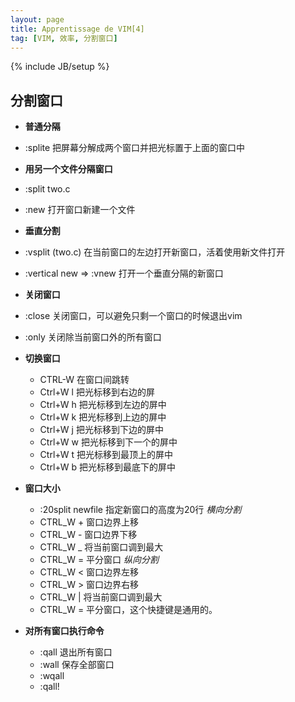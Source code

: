 ```yaml
---
layout: page
title: Apprentissage de VIM[4]
tag: [VIM, 效率, 分割窗口]
---
```

{% include JB/setup %}

## 分割窗口

- **普通分隔**
- :splite 把屏幕分解成两个窗口并把光标置于上面的窗口中

- **用另一个文件分隔窗口**
- :split two.c
- :new 打开窗口新建一个文件

- **垂直分割**
- :vsplit (two.c) 在当前窗口的左边打开新窗口，活着使用新文件打开
- :vertical new => :vnew 打开一个垂直分隔的新窗口

- **关闭窗口**
- :close 关闭窗口，可以避免只剩一个窗口的时候退出vim
- :only 关闭除当前窗口外的所有窗口

- **切换窗口**
    - CTRL-W 在窗口间跳转
    - Ctrl+W l 把光标移到右边的屏
    - Ctrl+W h 把光标移到左边的屏中
    - Ctrl+W k 把光标移到上边的屏中
    - Ctrl+W j 把光标移到下边的屏中
    - Ctrl+W w 把光标移到下一个的屏中
    - Ctrl+W t 把光标移到最顶上的屏中
    - Ctrl+W b 把光标移到最底下的屏中

- **窗口大小**
    - :20split newfile 指定新窗口的高度为20行
    *横向分割*
    - CTRL_W + 窗口边界上移
    - CTRL_W - 窗口边界下移
    - CTRL_W _ 将当前窗口调到最大
    - CTRL_W = 平分窗口
    *纵向分割*
    - CTRL_W < 窗口边界左移
    - CTRL_W > 窗口边界右移
    - CTRL_W | 将当前窗口调到最大
    - CTRL_W = 平分窗口，这个快捷键是通用的。

- **对所有窗口执行命令**
    - :qall 退出所有窗口
    - :wall 保存全部窗口
    - :wqall
    - :qall!
